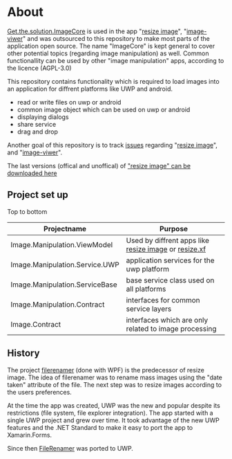 # About

[Get.the.solution.ImageCore](https://github.com/mfe-/Get.the.solution.ImageCore) is used in the app "[resize image](https://www.microsoft.com/en-us/p/resize-image/9p87m9tknkvl)", "[image-viwer](https://www.microsoft.com/en-us/p/image-viewer/9nd45c9v3zpw)" and was outsourced to this repository to make most parts of the application open source. The name "ImageCore" is kept general to cover other potential topics (regarding image manipulation) as well. Common functionallity can be used by other "image manipulation" apps, according to the licence (AGPL-3.0)

This repository contains functionality which is required to load images into an application for diffrent platforms like UWP and android.

- read or write files on uwp or android
- common image object which can be used on uwp or android
- displaying dialogs
- share service
- drag and drop

Another goal of this repository is to track [issues](https://github.com/mfe-/Get.the.solution.ImageCore/issues) regarding "[resize image](https://www.microsoft.com/en-us/p/resize-image/9p87m9tknkvl)", and "[image-viwer](https://www.microsoft.com/en-us/p/image-viewer/9nd45c9v3zpw)".

The last versions (offical and unoffical) of ["resize image" can be downloaded here](https://dev.azure.com/get-the-solution/get-the-solution/_build?definitionId=5)

## Project set up

Top to bottom

| Projectname  | Purpose   |
|---|---|
| Image.Manipulation.ViewModel  | Used by diffrent apps like [resize image](https://www.microsoft.com/en-us/p/resize-image/9p87m9tknkvl) or [resize.xf](https://play.google.com/store/apps/details?id=get.the.solution.Image.XF.Droid) |
| Image.Manipulation.Service.UWP  |  application services for the uwp platform |
| Image.Manipulation.ServiceBase  |  base service class used on all platforms  |
| Image.Manipulation.Contract | interfaces for common service layers |
| Image.Contract | interfaces which are only related to image processing |

## History

The project [filerenamer](https://www.mycsharp.de/wbb2/thread.php?threadid=115600) (done with WPF) is the predecessor of resize image. The idea of filerenamer was to rename mass images using the "date taken" attribute of the file. The next step was to resize images according to the users preferences.

At the time the app was created, UWP was the new and popular despite its restrictions (file system, file explorer integration). The app started with a single UWP project and grew over time. It took advantage of the new UWP features and the .NET Standard to make it easy to port the app to Xamarin.Forms.

Since then [FileRenamer](https://www.microsoft.com/de-at/p/file-renamer/9nblggh4rkqt?rtc=1) was ported to UWP.
